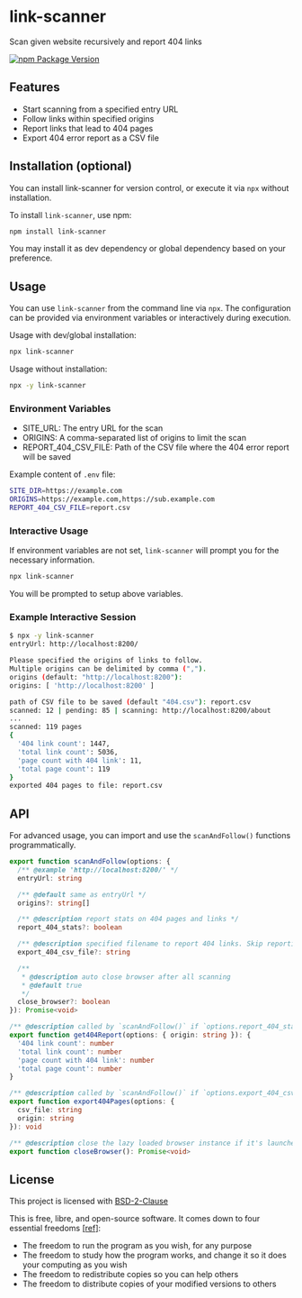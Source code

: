 # link-scanner

Scan given website recursively and report 404 links

[![npm Package Version](https://img.shields.io/npm/v/link-scanner)](https://www.npmjs.com/package/link-scanner)

## Features

- Start scanning from a specified entry URL
- Follow links within specified origins
- Report links that lead to 404 pages
- Export 404 error report as a CSV file

## Installation (optional)

You can install link-scanner for version control, or execute it via `npx` without installation.

To install `link-scanner`, use npm:

```bash
npm install link-scanner
```

You may install it as dev dependency or global dependency based on your preference.

## Usage

You can use `link-scanner` from the command line via `npx`. The configuration can be provided via environment variables or interactively during execution.

Usage with dev/global installation:

```bash
npx link-scanner
```

Usage without installation:

```bash
npx -y link-scanner
```

### Environment Variables

- SITE_URL: The entry URL for the scan
- ORIGINS: A comma-separated list of origins to limit the scan
- REPORT_404_CSV_FILE: Path of the CSV file where the 404 error report will be saved

Example content of `.env` file:

```bash
SITE_DIR=https://example.com
ORIGINS=https://example.com,https://sub.example.com
REPORT_404_CSV_FILE=report.csv
```

### Interactive Usage

If environment variables are not set, `link-scanner` will prompt you for the necessary information.

```bash
npx link-scanner
```

You will be prompted to setup above variables.

### Example Interactive Session

```bash
$ npx -y link-scanner
entryUrl: http://localhost:8200/

Please specified the origins of links to follow.
Multiple origins can be delimited by comma (",").
origins (default: "http://localhost:8200"):
origins: [ 'http://localhost:8200' ]

path of CSV file to be saved (default "404.csv"): report.csv
scanned: 12 | pending: 85 | scanning: http://localhost:8200/about
...
scanned: 119 pages
{
  '404 link count': 1447,
  'total link count': 5036,
  'page count with 404 link': 11,
  'total page count': 119
}
exported 404 pages to file: report.csv
```

## API

For advanced usage, you can import and use the `scanAndFollow()` functions programmatically.

```typescript
export function scanAndFollow(options: {
  /** @example 'http://localhost:8200/' */
  entryUrl: string

  /** @default same as entryUrl */
  origins?: string[]

  /** @description report stats on 404 pages and links */
  report_404_stats?: boolean

  /** @description specified filename to report 404 links. Skip reporting if not specified. */
  export_404_csv_file?: string

  /**
   * @description auto close browser after all scanning
   * @default true
   */
  close_browser?: boolean
}): Promise<void>

/** @description called by `scanAndFollow()` if `options.report_404_stats` is true */
export function get404Report(options: { origin: string }): {
  '404 link count': number
  'total link count': number
  'page count with 404 link': number
  'total page count': number
}

/** @description called by `scanAndFollow()` if `options.export_404_csv_file` is specified */
export function export404Pages(options: {
  csv_file: string
  origin: string
}): void

/** @description close the lazy loaded browser instance if it's launched */
export function closeBrowser(): Promise<void>
```

## License

This project is licensed with [BSD-2-Clause](./LICENSE)

This is free, libre, and open-source software. It comes down to four essential freedoms [[ref]](https://seirdy.one/2021/01/27/whatsapp-and-the-domestication-of-users.html#fnref:2):

- The freedom to run the program as you wish, for any purpose
- The freedom to study how the program works, and change it so it does your computing as you wish
- The freedom to redistribute copies so you can help others
- The freedom to distribute copies of your modified versions to others

